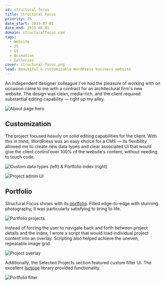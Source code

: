 ```yaml
---
id: structural-focus
title: Structural Focus
priority: 75
date_start: 2015-07-01
date_end: 2015-08-01
domain: structuralfocus.com
tags:
  - Website
  - JS
  - UI
  - Animation
  - Galleries
cover: structural-focus.png
lead: Beautiful & customizable WordPress business website
---
```


An independent designer colleague I've had the pleasure of working with on occasion came to me with a contract for an architectural firm's new website. The design was clean, media-rich, and the client required substantial editing capability — right up my alley.

![About page hero]({{assets}}/sf-intro.png)

## Customization

The project focused heavily on solid editing capabilities for the client. With this in mind, WordPress was an easy choice for a CMS — its flexibility allowed me to create new data types and clear associated UI that would give the client control over <span class="num">100</span>% of the website's content, without needing to touch code.

![Custom data types (left) & Portfolio index (right)]({{assets}}/sf-post-types.png)

![Project admin UI]({{assets}}/sf-portfolio-ui.png)

## Portfolio

Structural Focus shines with its [portfolio]({{domain}}/portfolio/). Filled edge-to-edge with stunning photography, it was particularly satisfying to bring to life.

![Portfolio projects]({{assets}}/sf-portfolio.png)

Instead of forcing the user to navigate back and forth between project details and the index, I wrote a script that would load individual project content into an overlay. Scripting also helped achieve the uneven, repeatable image grid.

![Project overlay]({{assets}}/sf-project-overlay.png)

Additionally, the Selected Projects section featured custom filter UI. The excellent [Isotope](https://isotope.metafizzy.co/) library provided functionality.

![Portfolio filter]({{assets}}/sf-portfolio-filter.png)
